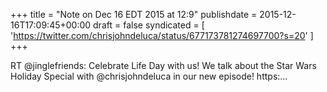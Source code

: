 +++
title = "Note on Dec 16 EDT 2015 at 12:9"
publishdate = 2015-12-16T17:09:45+00:00
draft = false
syndicated = [ 'https://twitter.com/chrisjohndeluca/status/677173781274697700?s=20' ]
+++

RT @jinglefriends: Celebrate Life Day with us! We talk about the Star Wars Holiday Special with @chrisjohndeluca in our new episode! https:…
